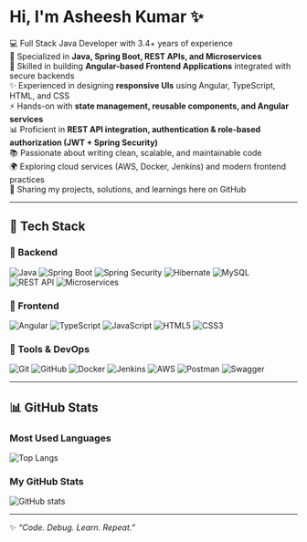 # Hi, I'm Asheesh Kumar ✨

💻 Full Stack Java Developer with 3.4+ years of experience  
🚀 Specialized in **Java, Spring Boot, REST APIs, and Microservices**  
🎯 Skilled in building **Angular-based Frontend Applications** integrated with secure backends  
✨ Experienced in designing **responsive UIs** using Angular, TypeScript, HTML, and CSS  
⚡ Hands-on with **state management, reusable components, and Angular services**  
📊 Proficient in **REST API integration, authentication & role-based authorization (JWT + Spring Security)**  
📚 Passionate about writing clean, scalable, and maintainable code  
🌍 Exploring cloud services (AWS, Docker, Jenkins) and modern frontend practices  
📂 Sharing my projects, solutions, and learnings here on GitHub  


---

## 🚀 Tech Stack

### 🔹 Backend
![Java](https://img.shields.io/badge/java-%23ED8B00.svg?style=for-the-badge&logo=openjdk&logoColor=white)
![Spring Boot](https://img.shields.io/badge/Spring%20Boot-%236DB33F.svg?style=for-the-badge&logo=springboot&logoColor=white)
![Spring Security](https://img.shields.io/badge/Spring%20Security-%236DB33F.svg?style=for-the-badge&logo=springsecurity&logoColor=white)
![Hibernate](https://img.shields.io/badge/Hibernate-%23000000.svg?style=for-the-badge&logo=hibernate&logoColor=white)
![MySQL](https://img.shields.io/badge/mysql-%2300f.svg?style=for-the-badge&logo=mysql&logoColor=white)  
![REST API](https://img.shields.io/badge/REST-02569B?style=for-the-badge&logo=rest&logoColor=white)
![Microservices](https://img.shields.io/badge/Microservices-%2300599C.svg?style=for-the-badge&logo=cloud&logoColor=white)

### 🔹 Frontend
![Angular](https://img.shields.io/badge/angular-%23DD0031.svg?style=for-the-badge&logo=angular&logoColor=white)
![TypeScript](https://img.shields.io/badge/typescript-%23007ACC.svg?style=for-the-badge&logo=typescript&logoColor=white)
![JavaScript](https://img.shields.io/badge/javascript-%23323330.svg?style=for-the-badge&logo=javascript&logoColor=%23F7DF1E)
![HTML5](https://img.shields.io/badge/html5-%23E34F26.svg?style=for-the-badge&logo=html5&logoColor=white)
![CSS3](https://img.shields.io/badge/css3-%231572B6.svg?style=for-the-badge&logo=css3&logoColor=white)

### 🔹 Tools & DevOps
![Git](https://img.shields.io/badge/git-%23F05033.svg?style=for-the-badge&logo=git&logoColor=white)
![GitHub](https://img.shields.io/badge/github-%23121011.svg?style=for-the-badge&logo=github&logoColor=white)
![Docker](https://img.shields.io/badge/docker-%230db7ed.svg?style=for-the-badge&logo=docker&logoColor=white)
![Jenkins](https://img.shields.io/badge/jenkins-%232C5263.svg?style=for-the-badge&logo=jenkins&logoColor=white)
![AWS](https://img.shields.io/badge/AWS-%23FF9900.svg?style=for-the-badge&logo=amazonaws&logoColor=white)
![Postman](https://img.shields.io/badge/Postman-FF6C37?style=for-the-badge&logo=postman&logoColor=white)
![Swagger](https://img.shields.io/badge/Swagger-%2385EA2D.svg?style=for-the-badge&logo=swagger&logoColor=black)

---

## 📊 GitHub Stats

### Most Used Languages
![Top Langs](https://github-readme-stats.vercel.app/api/top-langs/?username=asheesh859&layout=compact&theme=radical)

### My GitHub Stats
![GitHub stats](https://github-readme-stats.vercel.app/api?username=asheesh859&show_icons=true&theme=radical)

---

✨ _“Code. Debug. Learn. Repeat.”_  

